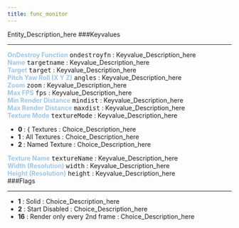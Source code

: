 ```yaml
---
title: func_monitor
---
```


Entity_Description_here
###Keyvalues
<hr>
<div class="entityentry">
<span style="color:#9fc5e8;"><b>OnDestroy Function</b></span> <kbd  class="tooltip" data-tooltip="string">ondestroyfn</kbd> :
Keyvalue_Description_here
</div>
<div class="entityentry">
<span style="color:#9fc5e8;"><b>Name</b></span> <kbd  class="tooltip" data-tooltip="target_source">targetname</kbd> :
Keyvalue_Description_here
</div>
<div class="entityentry">
<span style="color:#9fc5e8;"><b>Target</b></span> <kbd  class="tooltip" data-tooltip="target_destination">target</kbd> :
Keyvalue_Description_here
</div>
<div class="entityentry">
<span style="color:#9fc5e8;"><b>Pitch Yaw Roll (X Y Z)</b></span> <kbd  class="tooltip" data-tooltip="string">angles</kbd> :
Keyvalue_Description_here
</div>
<div class="entityentry">
<span style="color:#9fc5e8;"><b>Zoom</b></span> <kbd  class="tooltip" data-tooltip="integer">zoom</kbd> :
Keyvalue_Description_here
</div>
<div class="entityentry">
<span style="color:#9fc5e8;"><b>Max FPS</b></span> <kbd  class="tooltip" data-tooltip="integer">fps</kbd> :
Keyvalue_Description_here
</div>
<div class="entityentry">
<span style="color:#9fc5e8;"><b>Min Render Distance</b></span> <kbd  class="tooltip" data-tooltip="integer">mindist</kbd> :
Keyvalue_Description_here
</div>
<div class="entityentry">
<span style="color:#9fc5e8;"><b>Max Render Distance</b></span> <kbd  class="tooltip" data-tooltip="integer">maxdist</kbd> :
Keyvalue_Description_here
</div>
<div class="entityentry">
<span style="color:#9fc5e8;"><b>Texture Mode</b></span> <kbd  class="tooltip" data-tooltip="choices">textureMode</kbd> :
Keyvalue_Description_here
<ul>
<li><b>0  </b></span> : { Textures : Choice_Description_here</li>
<li><b>1  </b></span> : All Textures : Choice_Description_here</li>
<li><b>2  </b></span> : Named Texture : Choice_Description_here</li>
</ul>
</div>
<div class="entityentry">
<span style="color:#9fc5e8;"><b>Texture Name</b></span> <kbd  class="tooltip" data-tooltip="string">textureName</kbd> :
Keyvalue_Description_here
</div>
<div class="entityentry">
<span style="color:#9fc5e8;"><b>Width (Resolution)</b></span> <kbd  class="tooltip" data-tooltip="integer">width</kbd> :
Keyvalue_Description_here
</div>
<div class="entityentry">
<span style="color:#9fc5e8;"><b>Height (Resolution)</b></span> <kbd  class="tooltip" data-tooltip="integer">height</kbd> :
Keyvalue_Description_here
</div>
###Flags
<hr>
<div class="entityflags">
<ul>
<li><b>1</b></span> : Solid : Choice_Description_here</li>
<li><b>2</b></span> : Start Disabled : Choice_Description_here</li>
<li><b>16</b></span> : Render only every 2nd frame : Choice_Description_here</li>
</ul>
</div>
